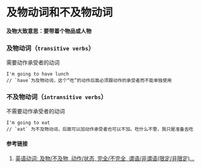 # 及物动词和不及物动词

#### 及物大致意思：要带着个物品或人物

### 及物动词（`transitive verbs`）

需要动作承受者的动词

```
I'm going to have lunch
// `have`为及物动词，这个“吃”的动作后面必须跟动作的承受者而不能单独使用
```

### 不及物动词（`intransitive verbs`）

不需要动作承受者的动词

```
I'm going to eat
// `eat` 为不及物动词，后面可以加动作承受者也可以不加。吃什么不管，我只是准备去吃
```

#### 参考链接

1. [英语动词: 及物/不及物, 动作/状态, 完全/不完全, 谓语/非谓语(限定/非限定)...](https://www.bilibili.com/video/BV1J44y1W7Zx?spm_id_from=333.999.0.0&vd_source=42ac8d16f0df491c6ce0afc21c1143e1)
